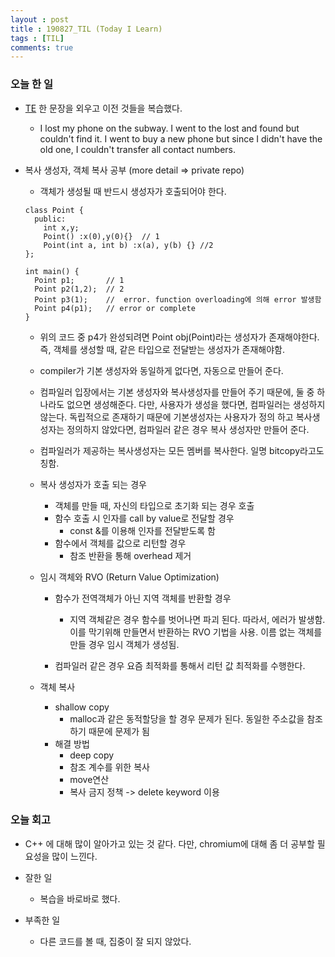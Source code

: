 ```yaml
---
layout : post
title : 190827_TIL (Today I Learn)
tags : [TIL]
comments: true
---
```

### 오늘 한 일
- [TE](https://armkernel.github.io/TE_190827) 한 문장을 외우고 이전 것들을 복습했다.
  - I lost my phone on the subway. I went to the lost and found but couldn't find it. I went to buy a new phone but since I didn't have the old one, I couldn't transfer all contact numbers.

- 복사 생성자, 객체 복사 공부 (more detail => private repo)
  - 객체가 생성될 때 반드시 생성자가 호출되어야 한다.
  ~~~
  class Point {
    public:
      int x,y;
      Point() :x(0),y(0){}  // 1
      Point(int a, int b) :x(a), y(b) {} //2
  };

  int main() {
    Point p1;       // 1
    Point p2(1,2);  // 2
    Point p3(1);    //  error. function overloading에 의해 error 발생함
    Point p4(p1);   // error or complete 
  }  
  ~~~
  - 위의 코드 중 p4가 완성되려면 Point obj(Point)라는 생성자가 존재해야한다. 즉, 객체를 생성할 때, 같은 타입으로 전달받는 생성자가 존재해야함.
  
  - compiler가 기본 생성자와 동일하게 없다면, 자동으로 만들어 준다. 
  - 컴파일러 입장에서는 기본 생성자와 복사생성자를 만들어 주기 때문에, 둘 중 하나라도 없으면 생성해준다. 다만, 사용자가 생성을 했다면, 컴파일러는 생성하지 않는다. 독립적으로 존재하기 때문에 기본생성자는 사용자가 정의 하고 복사생성자는 정의하지 않았다면, 컴파일러 같은 경우 복사 생성자만 만들어 준다. 

  - 컴파일러가 제공하는 복사생성자는 모든 멤버를 복사한다. 일명 bitcopy라고도 칭함.

  - 복사 생성자가 호출 되는 경우
    - 객체를 만들 때, 자신의 타입으로 초기화 되는 경우 호출
    - 함수 호출 시 인자를 call by value로 전달할 경우
      - const &를 이용해 인자를 전달받도록 함
    - 함수에서 객체를 값으로 리턴할 경우 
      - 참조 반환을 통해 overhead 제거

  - 임시 객체와 RVO (Return Value Optimization)
    - 함수가 전역객체가 아닌 지역 객체를 반환할 경우
      - 지역 객체같은 경우 함수를 벗어나면 파괴 된다. 따라서, 에러가 발생함. 이를 막기위해 만들면서 반환하는 RVO 기법을 사용. 이름 없는 객체를 만들 경우 임시 객체가 생성됨. 

    - 컴파일러 같은 경우 요즘 최적화를 통해서 리턴 값 최적화를 수행한다.

  - 객체 복사
    - shallow copy
      - malloc과 같은 동적할당을 할 경우 문제가 된다. 동일한 주소값을 참조하기 때문에 문제가 됨
    - 해결 방법 
      - deep copy
      - 참조 계수를 위한 복사 
      - move연산 
      - 복사 금지 정책 -> delete keyword 이용 
### 오늘 회고
- C++ 에 대해 많이 알아가고 있는 것 같다. 다만, chromium에 대해 좀 더 공부할 필요성을 많이 느낀다.

- 잘한 일 
  - 복습을 바로바로 했다.
  
- 부족한 일
  - 다른 코드를 볼 때, 집중이 잘 되지 않았다.


